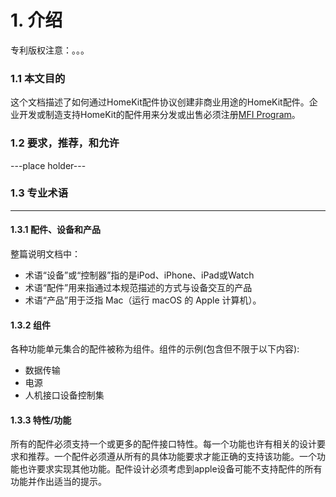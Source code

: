 # 1. 介绍
专利版权注意：。。。
### 1.1 本文目的
这个文档描述了如何通过HomeKit配件协议创建非商业用途的HomeKit配件。企业开发或制造支持HomeKit的配件用来分发或出售必须注册[MFI Program](https://mfi.apple.com)。
### 1.2 要求，推荐，和允许
---place holder---
### 1.3 专业术语
--------------
#### 1.3.1 配件、设备和产品
整篇说明文档中：  
* 术语“设备”或“控制器”指的是iPod、iPhone、iPad或Watch
* 术语“配件”用来指通过本规范描述的方式与设备交互的产品
* 术语“产品”用于泛指 Mac（运行 macOS 的 Apple 计算机）。
#### 1.3.2 组件
各种功能单元集合的配件被称为组件。组件的示例(包含但不限于以下内容):
* 数据传输
* 电源
* 人机接口设备控制集
#### 1.3.3 特性/功能
所有的配件必须支持一个或更多的配件接口特性。每一个功能也许有相关的设计要求和推荐。一个配件必须遵从所有的具体功能要求才能正确的支持该功能。一个功能也许要求实现其他功能。配件设计必须考虑到apple设备可能不支持配件的所有功能并作出适当的提示。